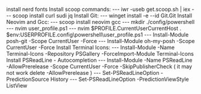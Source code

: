 install nerd fonts
Install scoop commands:
--- iwr -useb get.scoop.sh | iex
--- scoop install curl sudi jq
Install Git:
--- winget install -e --id Git.Git
Install Neovim and Gcc:
--- scoop install neovim gcc
--- mkdir ./config/powershell
--- nvim user_profile.ps1
--- nvim $PROFILE.CurrentUserCurrentHost
. $env:USERPROFILE\.config\powershell\user_profile.ps1
--- Install-Module posh-git -Scope CurrentUser -Force
--- Install-Module oh-my-posh -Scope CurrentUser -Force
Install Terminal Icons:
--- Install-Module -Name Terminal-Icons -Repository PSGallery -ForceImport-Module  Terminal-Icons
Install PSReadLine - Autocompletion
--- Install-Module -Name PSReadLine -AllowPrerelease -Scope CurrentUser -Force -SkipPublisherCheck ( it may not work delete -AllowPrerelease ) 
--- Set-PSReadLineOption -PredictionSource History
--- Set-PSReadLineOption -PredictionViewStyle ListView

